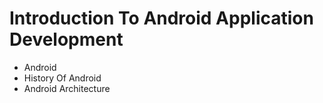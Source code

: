 # Introduction To Android Application Development 

* Android
* History Of Android
* Android Architecture
